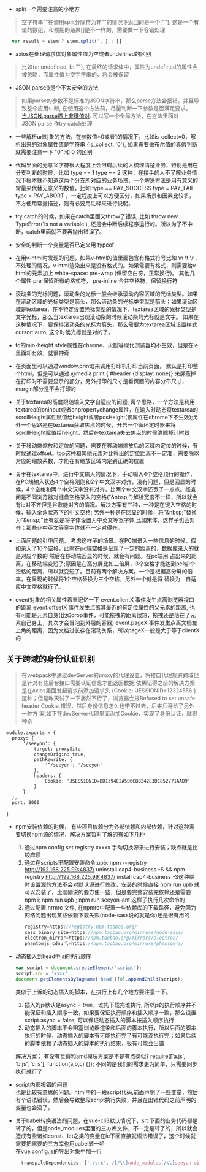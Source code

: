 <!--
 * @Description: 
 * @Version: 1.0.0
 * @Autor: yin gang
 * @Date: 2020-09-28 16:37:42
 * @LastEditors: yin gang
 * @LastEditTime: 2020-11-07 14:54:10
-->
* split一个需要注意的小地方    
> 空字符串""在调用split分隔符为非""的情况下返回的是一个[""], 这是一个有值的数组，和预期的结果[]是不一样的，需要做一下容错处理
```javascript
  var result = stem ? stem.split(',') : []
```

* axios在处理请求体对象属性值为空或者undefined的区别    
> 比如{a: undefined, b: ""}, 在最终的请求体中，属性为undefined的属性会被忽略，而属性值为空字符串的，将会被保留

* JSON.parse()是个不太安全的方法    
> 如果parse的参数不是标准的JSON字符串，那么parse方法会报错，并且导致整个应用中断, 在使用这个方法前，尽量判断一下参数是否满足要求。<br/>[当JSON.parse遇上非键值对](https://juejin.im/post/6844903661651542029). 可以写一个全局方法，在方法里面对JSON.parse 作try catch处理

* 一些解析url对象的方法，在参数值=0或者1的情况下，比如is_collect=0，解析出来的对象属性值是字符串 {is_collect: '0'}, 如果需要做布尔值的真假判断就需要注意一下 "0" 和 0 的区别

* 代码里面的无意义字符很大程度上会阻碍后续的人梳理清楚业务，特别是用在分支判断的时候，比如 type == 1 type == 2 这种，在接手的人不了解业务情况下根本就不知道这两个分支所对应的业务场景，一个解决方法是用有意义的常量来代替无意义的数值，比如 type == PAY_SUCCESS type = PAY_FAIL type = PAY_ABORT ，一定程度上可以方便区分，如果场景和因素比较多，不方便用常量描述，则有必要用注释来进行说明。

* try catch的时候，如果在catch里面又throw了错误, 比如 throw new TypeError('is not a variable'), 还是会中断后续程序运行的。所以为了不中断，catch里面就不要再抛出错误了。

* 安全的判断一个变量是否已定义用 typeof

* 在用v-html时发现的问题，如果v-html的值里面包含有格式符号比如 \n \t \r ,不处理的情况，v-html渲染出来是没有格式的。如果需要有格式，则需要给v-html的元素加上 white-space: pre-wrap (保留空白符，正常换行)。 其他几个属性 pre 保留所有的格式符， pre-inline 合并空格符，保留换行符

* 滚动条的光标问题，滚动条的光标一般会继承滚动内容区域的光标类型。如果在滚动区域的光标类型是箭头，那么滚动条的光标类型就是箭头；如果滚动区域是textarea，在不特定设置光标类型的情况下，textarea区域的光标类型是文字光标，那么当textarea出现滚动条的时候滚动条的光标就是文字。 如果在这种情况下，要保持滚动条的光标为箭头，那么需要为textarea区域设置样式cursor: auto, 这个时候光标就是对的了。

* td的min-height style属性在chrome、火狐等现代浏览器均不生效，但是在ie里面却有效，就很神奇

* 在页面里可以通过window.print()来调用打印机打印当前页面， 默认是打印整个html，但是可以通过 @media print { #header {display: none}} 来屏蔽掉在打印时不需要显示的部分，另外打印的尺寸是看页面的内容分布尺寸，margin部分是不会打印的

* 关于textarea的高度跟随输入文字自适应的问题, 两个思路，一个方法是利用textarea的oninput或者onpropertychange属性，在输入时动态将textarea的scrollHeight属性赋值给height或者posHeight(该属性在chrome下不生效);另外一个思路是在textarea获取焦点的时候，开启一个循环定时器来将scrollHeight赋值给height，然后在textarea失去焦点的时候清除掉计时器

* 关于移动端缩放和定位的问题，需要在移动端缩放后的区域内定位的时候，有时候通过offset。top这种和其他元素对比得出的定位距离不一定准，需要除以对应的缩放系数，才能在有缩放区域内定到正确的位置

* 关于在textarea中，进行中文输入的情况下，手动输入4个空格顶行的操作，在PC端输入状态4个空格刚刚和2个中文汉字对齐，没有问题，但是回显的时候，4个空格和两个中文汉字没有对齐，比两个中文汉字还宽了一点点。经查阅是不同浏览器对键盘空格录入的空格("\&nbsp;\")解析宽度不一样，所以就会有ie对不齐但是谷歌能对齐的情况。解决方案有三种，一种是在键入空格的时候，输入全角状态下的中文空格; 另外一种是在回显的时候，将"\&nbsp;\"替换为"\&ensp;\"还有就是将字体设置为中英文等宽字体,比如宋体，这样子也会对齐；那些非中英文等宽字体就不一定对得齐。

* 上面问题的引申问题， 考虑这样子的场景。在PC端录入一些信息的时候，假如录入了10个空格，此时在pc端空格是呈现了一定的距离的，数据库录入的就是对应个数的&nbsp;然后在移动端回显的时候，就会有问题。在pc端用&nbsp;占出来的距离，在移动端变短了;原因是在高分屏比如三倍屏，3个空格才能达到pc端1个空格的距离，所以就变短了。目前有两个解决方案，一个是根据高分屏的倍率，在呈现的时候将1个空格替换为三个空格，另外一个就是将&nbsp;替换为&emsp;自适应中文空格就行了。

* event对象的相关属性着重记忆一下
  event.clientX  事件发生点离浏览器视口的距离
  event.offsetX  事件发生点离其最近的有定位属性的父元素的距离, 也有可能是元素自身(比如drop事件，可能拖拽的距离很短，拖拽还是落在了元素自己身上，其次才会冒泡到外层的容器)
  event.pageX    事件发生点离文档左上角的距离，因为文档过长存在滚动关系，所以pageX一般是大于等于clientX的
## 关于跨域的身份认证识别
> 在ｗebpack中通过devServer的proxy的代理设置，将接口代理规避跨域但是针对有些后台接口需要认证信息才能返回数据;依稀记得之前的解决方案是在axios里面发起请求前添加请求头
{Cookie: 'JESSIONID=12324556'}这种；但是昨天试了一下居然不行了，浏览器会报Refused to set unsafe header Cookie,错误，然后身份信息怎么也带不过去，后来兵哥给了另外一种方
案,如下在devServer代理里面添加Cookie，实现了身份认证，就狠神奇 

    module.exports = {
      proxy: {
          '/seeyon': {
              target: proxySite,
              changeOrigin: true,
              pathRewrite: {
                  '^/seeyon': '/seeyon'
              },
              headers: {
                  Cookie: 'JSESSIONID=BD1394C2A5D6CB8242E3DC852771AAD9'
              }
          }
      },
      port: 8000
  }    

  * npm安装依赖的时候， 有些项目依赖分为外部依赖和内部依赖，针对这种需要切换npm源的情况，解决方案暂时了解的有如下几种
    1. 通过npm config set registry xxxxx 手动切换源来进行安装；缺点就是比较麻烦
    2. 通过在scripts里配置安装命令:upb: npm --registry http://192.168.225.99:4837/ uninstall cap4-business -S && npm --registry http://192.168.225.99:4837/ install cap4-business -S这种临时设置源的方法不会对默认源进行修改，安装的时候直接 npm run upb 就可以安装了，比刚刚说的要方便一些，但是要完整安装完依赖还是需要 npm i; npm run upb ; npm run seeyon-ant 这样子执行几次命令的
    3. 通过配置.nrmrc 文件, 在npmrc中配置一些依赖库的下载路径，避免因为网络问题出现某些依赖下载失败(node-sass说的就是你)还是很有用的
        ```javascript
        registry=https://registry.npm.taobao.org/
        sass_binary_site=https://npm.taobao.org/mirrors/node-sass/
        electron_mirror=https://npm.taobao.org/mirrors/electron/
        phantomjs_cdnurl=https://npm.taobao.org/mirrors/phantomjs/
        ```

*  动态插入到head中js的执行顺序
      ```javascript
    var script = document.createElement('script');
    script.src = 'xxxx'
    document.getElementsByTagName('head')[0].appendChild(script);
      ```
    类似于上诉的动态插入的脚本，在执行上有几个地方要注意一下。    
    1. 插入的js默认是async = true，谁先下载完谁执行, 所以js的执行顺序并不能保证和插入顺序一致，如果要保证执行顺序和插入顺序一致，那么设置script.async = false, 可以保证动态插入的脚本按插入顺序执行
    2. 动态插入的脚本不会阻塞浏览器渲染和后面的脚本执行，所以后面的脚本执行的时候，动态插入的脚本有可能执行完了有可能没执行完；如果后续的脚本依赖了动态插入的脚本的执行结果，极有可能会出错    

    解决方案：
    有没有觉得和amd模块方案是不是有点类似? require(['a.js', 'b.js', 'c.js'], function(a,b,c) {}); 不同的是我们的需求更为简单，只需要同步执行就行了


* script内部报错的问题    
也是比较有意思的问题。html中的一段script代码,前面声明了一些变量，然后有个语法错误，然后会导致整段script执行失败，并且在出错代码之前声明的变量也会没了。    

* 关于babel转换语法的问题，在vue-cli3默认情况下，src下面的业务代码都是转了的，但是node_modules里面的三方库文件，不一定是转了的，所以就会造成有些诸如const、let之类的变量在ie下面直接就语法错误了，这个时候就需要把需要的三方库也用babel转一哈    
在vue.config.js的导出对象中加一行
  ``` javascript
    transpileDependencies: ['./src', /[/\\]node_modules[/\\]seeyon-ui-ant[/\\]/],
  ```





  
